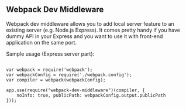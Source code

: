 ##  Webpack Dev Middleware

Webpack dev middleware allows you to add local server feature to 
an existing server (e.g. Node.js Express).
It comes pretty handy if you have dummy API 
in your Express and you want to use it with front-end 
application on the same port.
  
  Sample usage (Express server part):
  ```
  
  var webpack = require('webpack');
  var webpackConfig = require('./webpack.config');
  var compiler = webpack(webpackConfig);
  
  app.use(require("webpack-dev-middleware")(compiler, {
      noInfo: true, publicPath: webpackConfig.output.publicPath
  }));
  ```
  
